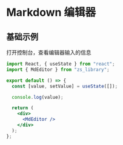# Markdown 编辑器

## 基础示例

打开控制台，查看编辑器输入的信息

```jsx
import React, { useState } from "react";
import { MdEditor } from "zs_library";

export default () => {
  const [value, setValue] = useState([]);

  console.log(value);

  return (
    <div>
      <MdEditor />
    </div>
  );
};
```
